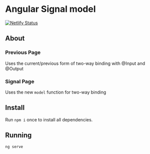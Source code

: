 # Angular Signal model
[![Netlify Status](https://api.netlify.com/api/v1/badges/d1d432e7-aa91-442b-b453-ebc1ba2e623a/deploy-status)](https://app.netlify.com/sites/signal-model/deploys)

## About

### Previous Page
Uses the current/previous form of two-way binding with @Input and 
@Output

### Signal Page
Uses the new `model` function for two-way binding

## Install

Run `npm i` once to install all dependencies.

## Running

`ng serve`
